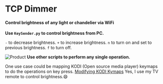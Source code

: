 TCP Dimmer
==========


#### Control brightness of any light or chandelier via WiFi

**Use ```KeySender.py``` to control brightness from PC.**

`-` to decrease brightness.
`+` to increase brightness.
`n` to turn on and set to previous brightness.
`f` to turn off.

![Product](https://bytebucket.org/zandegran/dimmer/raw/c2f1d2e5ca2b7d33449b440c9d3274ca7a8fd947/product.jpg)
**Use other scripts to perform any single operation.**

One use case could be mapping KODI (Open source media player) keymaps to do the operations on key press.
[Modifying KODI Kymaps](http://kodi.wiki/view/HOW-TO:Modify_keymaps)
Yes, I use my TV remote to control brightness.:smile: